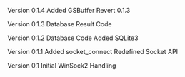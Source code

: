Version 0.1.4
	Added GSBuffer
	Revert 0.1.3

Version 0.1.3
	Database Result Code

Version 0.1.2
	Database Code
	Added SQLite3

Version 0.1.1
	Added socket_connect
	Redefined Socket API

Version 0.1
	Initial WinSock2 Handling